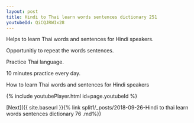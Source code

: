 ```yaml
---
layout: post
title: Hindi to Thai learn words sentences dictionary 251 
youtubeId: QiCQJRWIx28
---
```

 
 
Helps to learn Thai words and sentences for Hindi speakers.

Opportunitiy to repeat the words sentences. 

Practice Thai language. 
 
10 minutes practice every day. 
 
How to learn Thai words and sentences for Hindi speakers 
 
{% include youtubePlayer.html id=page.youtubeId %}
 
 
[Next]({{ site.baseurl }}{% link  split1/_posts/2018-09-26-Hindi to thai learn words sentences dictionary 76 .md%})
 
